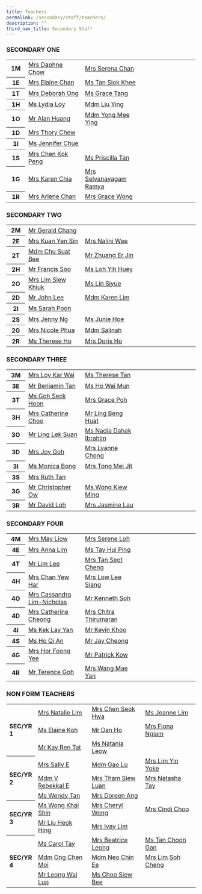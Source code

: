 ```yaml
---
title: Teachers
permalink: /secondary/staff/teachers/
description: ""
third_nav_title: Secondary Staff
---
```

<h3 style="text-align: left;">SECONDARY ONE</h3>
<table width="100%" border="0" cellspacing="5" cellpadding="5" class="iveo_table ives_tab_simple">
  
<tbody>
    
<tr>
      
<th width="10%" scope="row"><b>1M</b>
</th>
      
<td width="30%"><a href="mailto:daphne_chow@schools.gov.sg" target="">Mrs Daphne Chow</a>
</td>
      
<td width="30%"><a href="mailto:serena_chan@schools.gov.sg" target="">Mrs Serena Chan </a>
</td>
      
<td width="30%">
</td>
    
</tr>
    
<tr>
      
<th width="10%" scope="row">1E
</th>
      
<td width="30%"><a href="mailto:chua_guek_chun_elaine@schools.gov.sg" target="">Mrs Elaine Chan</a>
</td>
      
<td width="30%"><a href="mailto:tan_siok_khee@schools.gov.sg" target="">Ms Tan Siok Khee</a>
</td>
      
<td width="30%">&nbsp;
</td>
    
</tr>
    
<tr>
      
<th width="10%" scope="row"><b>1T</b>
</th>
      
<td width="30%"><a href="mailto:deborah_ong@schools.gov.sg" target="">Mrs Deborah Ong</a>
</td>
      
<td width="30%"><a href="mailto:" target="">Ms Grace Tang</a>
</td>
      
<td width="30%">&nbsp;
</td>
    
</tr>
    
<tr>
      
<th width="10%" scope="row"><b>1H</b>
</th>
      
<td width="30%"><a href="lydia_loy@schools.gov.sg" target="">Ms Lydia Loy </a>
</td>
      
<td width="30%"><a href="mailto:liu_ying_a@schools.gov.sg" target="">Mdm Liu Ying </a>
</td>
      
<td width="30%">&nbsp;
</td>
    
</tr>
    
<tr>
      
<th width="10%" scope="row"><b>1O</b>
</th>
      
<td width="30%"><a href="mailto:alan_huang@schools.gov.sg" target="">Mr Alan Huang </a>
</td>
      
<td width="30%"><a href="mailto:yong_mee_ying@schools.gov.sg" target="">Mdm Yong  Mee Ying </a>
</td>
      
<td width="30%">&nbsp;
</td>
    
</tr>
    
<tr>
      
<th width="10%" scope="row"><b>1D</b>
</th>
      
<td width="30%"><a href="mailto:thory_chew@schools.gov.sg" target="">Mrs Thory Chew</a>
</td>
      
<td width="30%">&nbsp;
</td>
      
<td width="30%">&nbsp;
</td>
    
</tr>
    
<tr>
      
<th width="10%" scope="row"><b>1I</b>
</th>
      
<td width="30%"><a href="mailto:chue_kwai_fong@schools.gov.sg" target="">Ms Jennifer  Chue </a>
</td>
      
<td width="30%">&nbsp;
</td>
      
<td width="30%">&nbsp;
</td>
    
</tr>
    
<tr>
      
<th width="10%" scope="row"><b>1S</b>
</th>
      
<td width="30%"><a href="mailto:chen_kok_peng@schools.gov.sg" target="">Mrs Chen Kok Peng</a>
</td>
      
<td width="30%"><a href="mailto:tan_bishi_priscilla@schools.gov.sg" target="">Ms Priscilla Tan</a>
</td>
      
<td width="30%">&nbsp;
</td>
    
</tr>
    
<tr>
      
<th width="10%" scope="row"><b>1G</b>
</th>
      
<td width="30%"><a href="mailto:low_geok_lin_karen@schools.gov.sg" target="">Mrs Karen Chia</a>
</td>
      
<td width="30%"><a href="mailto:selvanayagam_ramya@schools.gov.sg" target="">Mrs Selvanayagam Ramya</a>
</td>
      
<td width="30%">
</td>
    
</tr>
    
<tr>
      
<th width="10%" scope="row"><b>1R</b>
</th>
      
<td width="30%"><a href="mailto:low_siew_kheng_arlene@schools.gov.sg">Mrs Arlene  Chan</a>
</td>
      
<td width="30%"><a href="mailto:grace_yeo_hui_ling@schools.gov.sg" target="">Mrs Grace Wong</a>
</td>
      
<td width="30%">&nbsp;
</td>
    
</tr>
  
</tbody>
</table>
<p> </p>
<h3 style="text-align: left;">SECONDARY TWO&nbsp; </h3>
<table width="100%" border="0" cellspacing="5" cellpadding="5" class="iveo_table ives_tab_simple">
  
<tbody>
    
<tr>
      
<th width="10%" scope="row"><b>2M</b>
</th>
      
<td width="30%"><a href="mailto:chang_shian_feng_gerald@schools.gov.sg" target="">Mr Gerald Chang</a>
</td>
      
<td width="30%">&nbsp;
</td>
      
<td width="30%">&nbsp;
</td>
    
</tr>
    
<tr>
      
<th width="10%" scope="row">2E
</th>
      
<td width="30%"><a href="mailto:kuan_yen_sin@schools.gov.sg" target="">Mrs Kuan Yen Sin </a>
</td>
      
<td width="30%"><a href="mailto:" target="">Mrs Nalini Wee</a>
</td>
      
<td width="30%">&nbsp;
</td>
    
</tr>
    
<tr>
      
<th width="10%" scope="row"><b>2T</b>
</th>
      
<td width="30%"><a href="mailto:chu_suat_bee@schools.gov.sg" target="">Mdm Chu Suat Bee</a>
</td>
      
<td width="30%"><a href="mailto:zhuang_erjin@schools.gov.sg" target="">Mr Zhuang Er Jin</a>
</td>
      
<td width="30%">&nbsp;
</td>
    
</tr>
    
<tr>
      
<th width="10%" scope="row"><b>2H</b>
</th>
      
<td width="30%"><a href="mailto:francis_soo@schools.gov.sg" target="">Mr Francis Soo</a>
</td>
      
<td width="30%"><a href="mailto:loh_yih_huey@schools.gov.sg" target="">Ms Loh  Yih Huey</a>
</td>
      
<td width="30%">&nbsp;
</td>
    
</tr>
    
<tr>
      
<th width="10%" scope="row"><b>2O</b>
</th>
      
<td width="30%"><a href="mailto:chong_siew_khiuk@schools.gov.sg" target="">Mrs Lim Siew Khiuk </a>
</td>
      
<td width="30%"><a href="mailto:lin_siyue@schools.gov.sg" target="">Ms Lin Siyue</a>
</td>
      
<td width="30%">&nbsp;
</td>
    
</tr>
    
<tr>
      
<th width="10%" scope="row"><b>2D</b>
</th>
      
<td width="30%"><a href="mailto:john_lee@mgs.sch.edu.sg">Mr John Lee</a>
</td>
      
<td width="30%"><a href="mailto:karen_lim_yen_choon@schools.gov.sg" target="">Mdm Karen Lim</a>
</td>
      
<td width="30%">&nbsp;
</td>
    
</tr>
    
<tr>
      
<th width="10%" scope="row"><b>2I</b>
</th>
      
<td width="30%"><a href="mailto:janine_sarah_poon@schools.gov.sg">Ms Sarah Poon</a>
</td>
      
<td width="30%">&nbsp;
</td>
      
<td width="30%">&nbsp;
</td>
    
</tr>
    
<tr>
      
<th width="10%" scope="row"><b>2S</b>
</th>
      
<td width="30%"><a href="mailto:chng_sze_kuen@schools.gov.sg" target="">Mrs Jenny Ng</a>
</td>
      
<td width="30%"><a href="mailto:hoe_jun_jin_junie@schools.gov.sg" target="">Ms Junie Hoe</a>
</td>
      
<td width="30%">&nbsp;
</td>
    
</tr>
    
<tr>
      
<th width="10%" scope="row"><b>2G</b>
</th>
      
<td width="30%"><a href="mailto:nicole_phua@schools.gov.sg">Mrs Nicole Phua</a>
</td>
      
<td width="30%"><a href="mailto:salinah_sawipi@schools.gov.sg">Mdm Salinah</a>
</td>
      
<td width="30%">
</td>
    
</tr>
    
<tr>
      
<th width="10%" scope="row"><b>2R</b>
</th>
      
<td width="30%"><a href="mailto:ho_wen_si_therese@schools.gov.sg" target="">Ms Therese Ho</a>
</td>
      
<td width="30%"><a href="mailto:doris_lim@schools.gov.sg" target="">Mrs Doris Ho</a>
</td>
      
<td width="30%">&nbsp;
</td>
    
</tr>
  
</tbody>
</table>
<p> </p>
<h3 style="text-align: left;">SECONDARY THREE </h3>
<table width="100%" border="0" cellspacing="5" cellpadding="5" class="iveo_table ives_tab_simple">
  
<tbody>
    
<tr>
      
<th width="10%" scope="row"><b>3M</b>
</th>
      
<td width="30%"><a href="mailto:loy_kar_wai@schools.gov.sg" target="">Mrs Loy Kar Wai</a>
</td>
      
<td width="30%"><a href="mailto:therese_vinnie_tan@schools.gov.sg" target="">Ms Therese Tan </a>
</td>
      
<td width="30%">&nbsp;
</td>
    
</tr>
    
<tr>
      
<th width="10%" scope="row">3E
</th>
      
<td width="30%"><a href="mailto:benjamin_tan_wei-yang@schools.gov.sg" target="">Mr Benjamin Tan</a>
</td>
      
<td width="30%"><a href="mailto:ho_wai_mun@schools.gov.sg" target="">Ms Ho  Wai Mun</a>
</td>
      
<td width="30%">&nbsp;
</td>
    
</tr>
    
<tr>
      
<th width="10%" scope="row"><b>3T</b>
</th>
      
<td width="30%"><a href="mailto:goh_seck_hoon@schools.gov.sg" target="">Ms Goh Seck Hoon</a>
</td>
      
<td width="30%"><a href="mailto:grace_poh@schools.gov.sg" target="">Mrs Grace Poh</a>
</td>
      
<td width="30%">&nbsp;
</td>
    
</tr>
    
<tr>
      
<th width="10%" scope="row"><b>3H</b>
</th>
      
<td width="30%"><a href="mailto:catherine_choo@schools.gov.sg" target="">Mrs Catherine Choo</a><a href="mailto:catherine_cheong@schools.gov.sg" target=""></a>
</td>
      
<td width="30%"><a href="mailto:ling_beng_huat@schools.gov.sg" target="">Mr Ling Beng Huat</a>
</td>
      
<td width="30%">&nbsp;
</td>
    
</tr>
    
<tr>
      
<th width="10%" scope="row"><b>3O</b>
</th>
      
<td width="30%"><a href="mailto:ling_lek_suan@schools.gov.sg" target="">Mr Ling Lek Suan</a>
</td>
      
<td width="30%"><a href="mailto:nadia_dahak_ibrahim@schools.gov.sg">Ms Nadia Dahak Ibrahim</a>
</td>
      
<td width="30%">&nbsp;
</td>
    
</tr>
    
<tr>
      
<th width="10%" scope="row"><b>3D</b>
</th>
      
<td width="30%"><a href="mailto:" target="">Mrs Joy Goh</a>
</td>
      
<td width="30%"><a href="mailto:lyanne_yang@schools.gov.sg" target="">Mrs Lyanne Chong</a>
</td>
      
<td width="30%">&nbsp;
</td>
    
</tr>
    
<tr>
      
<th width="10%" scope="row"><b>3I</b>
</th>
      
<td width="30%"><a href="mailto:monica_bong@schools.gov.sg" target="">Ms Monica  Bong </a>
</td>
      
<td width="30%"><a href="mailto:ong_mei_jit@schools.gov.sg" target="">Mrs Tong  Mei Jit</a>
</td>
      
<td width="30%">&nbsp;
</td>
    
</tr>
    
<tr>
      
<th width="10%" scope="row"><b>3S</b>
</th>
      
<td width="30%"><a href="mailto:ruth_tan@schools.gov.sg" target="">Mrs Ruth  Tan</a>
</td>
      
<td width="30%">
</td>
      
<td width="30%">&nbsp;
</td>
    
</tr>
    
<tr>
      
<th width="10%" scope="row"><b>3G</b>
</th>
      
<td width="30%"><a href="mailto:ow_chee_keong_christopher@schools.gov.sg" target="">Mr Christopher Ow</a>
</td>
      
<td width="30%"><a href="mailto:wong_kiew_ming@schools.gov.sg" target="">Ms Wong Kiew Ming</a>
</td>
      
<td width="30%">&nbsp;
</td>
    
</tr>
    
<tr>
      
<th width="10%" scope="row"><b>3R</b>
</th>
      
<td width="30%"><a href="mailto:loh_jee_yong_david@schools.gov.sg" target="">Mr David Loh</a>
</td>
      
<td width="30%"><a href="mailto:jasmine_goh@schools.gov.sg" target="">Mrs Jasmine Lau</a>
</td>
      
<td width="30%">&nbsp;
</td>
    
</tr>
  
</tbody>
</table>
<p> </p>
<h3 style="text-align: left;">SECONDARY FOUR </h3>
<table width="100%" border="0" cellspacing="5" cellpadding="5" class="iveo_table ives_tab_simple">
  
<tbody>
    
<tr>
      
<th width="10%" scope="row"> <b>4M</b> 
</th>
      
<td width="30%"><a href="mailto:phua_poh_eng@schools.gov.sg" target="">Mrs May Liow</a>
</td>
      
<td width="30%"><a href="mailto:boo_serene@schools.gov.sg" target="">Mrs Serene Loh</a>
</td>
      
<td width="30%">&nbsp;
</td>
    
</tr>
    
<tr>
      
<th width="10%" scope="row"> 4E 
</th>
      
<td width="30%"><a href="mailto:anna_lim@schools.gov.sg" target="">Mrs Anna Lim</a>
</td>
      
<td width="30%"><a href="mailto:tay_hui_ping@schools.gov.sg" target="">Ms Tay Hui Ping</a>
</td>
      
<td width="30%">&nbsp;
</td>
    
</tr>
    
<tr>
      
<th width="10%" scope="row"> <b>4T </b> 
</th>
      
<td width="30%"><a href="mailto:lim_lee@schools.gov.sg" target="">Mr Lim Lee</a>
</td>
      
<td width="30%"><a href="mailto:lim_seot_cheng@schools.gov.sg" target="">Mrs Tan Seot Cheng </a>
</td>
      
<td width="30%">&nbsp;
</td>
    
</tr>
    
<tr>
      
<th width="10%" scope="row"> <b>4H </b> 
</th>
      
<td width="30%"><a href="mailto:chan_yew_har@schools.gov.sg" target="">Mrs Chan Yew Har</a>
</td>
      
<td width="30%"><a href="mailto:cheng_lee_siang@schools.gov.sg" target="">Mrs Low Lee Siang </a>
</td>
      
<td width="30%">&nbsp;
</td>
    
</tr>
    
<tr>
      
<th width="10%" scope="row"> <b>4O </b> 
</th>
      
<td width="30%"><a href="mailto:lim_chin_suan_cassandra@schools.gov.sg" target="">Mrs Cassandra Lim-Nicholas</a>
</td>
      
<td width="30%"><a href="mailto:soh_chen_wai_kenneth@schools.gov.sg" target="">Mr Kenneth Soh</a> &nbsp; 
</td>
      
<td width="30%">&nbsp;
</td>
    
</tr>
    
<tr>
      
<th width="10%" scope="row"> <b>4D </b> 
</th>
      
<td width="30%"><a href="mailto:catherine_cheong@schools.gov.sg" target="">Mrs Catherine Cheong</a>
</td>
      
<td width="30%"><a href="mailto:chitra_thirumaran@schools.gov.sg" target="">Mrs Chitra Thirumaran</a>
</td>
      
<td width="30%">&nbsp;
</td>
    
</tr>
    
<tr>
      
<th width="10%" scope="row"> <b>4I </b> 
</th>
      
<td width="30%"><a href="mailto:kek_lay_yan@schools.gov.sg" target="">Ms Kek Lay Yan</a>
</td>
      
<td width="30%"><a href="mailto:kevin_khoo@schools.gov.sg" target="">Mr Kevin Khoo</a>
</td>
      
<td width="30%">&nbsp;
</td>
    
</tr>
    
<tr>
      
<th width="10%" scope="row"> <b>4S </b> 
</th>
      
<td width="30%"><a href="mailto:chitra_thirumaran@schools.gov.sg" target=""></a> <a href="mailto:ho_qi_an@schools.gov.sg" target="">Ms Ho Qi An </a>
</td>
      
<td width="30%"><a href="mailto:jay_cheong_han_wen@schools.gov.sg" target="">Mr Jay Cheong</a>
</td>
      
<td width="30%">&nbsp;
</td>
    
</tr>
    
<tr>
      
<th width="10%" scope="row"> <b>4G </b> 
</th>
      
<td width="30%"><a href="mailto:chan_foong_yee@schools.gov.sg" target="">Mrs Hor Foong Yee </a>
</td>
      
<td width="30%"><a href="mailto:kow_eng_swee_patrick@schools.gov.sg" target="">Mr Patrick Kow </a>
</td>
      
<td width="30%"><br>
</td>
    
</tr>
    
<tr>
      
<th width="10%" scope="row"><b>4R</b>
</th>
      
<td width="30%"><a href="mailto:goh_keng_lee_terence@schools.gov.sg" target="">Mr Terence Goh </a>
</td>
      
<td width="30%"><a href="mailto:Teo_Mae_Yan@schools.gov.sg" target="">Mrs Wang Mae Yan</a>
</td>
      
<td width="30%">&nbsp;
</td>
    
</tr>
  
</tbody>
</table>
<p> </p>
<h3>NON FORM TEACHERS </h3>
<table width="100%" border="0" cellspacing="5" cellpadding="5" class="iveo_table ives_tab_simple">
  
<tbody>
    
<tr>
      
<th width="13%" rowspan="3" scope="row" style="text-align: left;"> SEC/YR 1 
</th>
      
<td width="29%"><a href="mailto:natalie_chew@schools.gov.sg" target="">Mrs Natalie Lim</a>
</td>
      
<td width="29%"><a href="mailto:siew_seok_hwa@schools.gov.sg" target="">Mrs Chen Seok Hwa </a>
</td>
      
<td width="29%"><a href="mailto:lim_hui_hsin_jeanne@schools.gov.sg" target="">Ms Jeanne Lim </a>
</td>
    
</tr>
    
<tr>
      
<td width="29%"><a href="mailto:elaine_koh_sok_hoong@schools.gov.sg" target="">Ms Elaine Koh</a>
</td>
      
<td width="29%"><a href="mailto:dan_ho@schools.gov.sg" target="">Mr Dan Ho</a>
</td>
      
<td width="29%"><a href="mailto:fiona_ngiam@schools.gov.sg" target="">Mrs Fiona Ngiam</a>
</td>
    
</tr>
    
<tr>
      
<td width="29%"><a href="mailto:kay_ren_tat@schools.gov.sg" target="">Mr Kay  Ren Tat </a>
</td>
      
<td width="29%"><a href="mailto:" target="">Ms Natania Leow</a>
</td>
      
<td width="29%">
</td>
    
</tr>
    
<tr>
      
<th width="13%" rowspan="3" scope="row" style="text-align: left;"> SEC/YR 2 
</th>
      
<td width="29%"><a href="mailto:pang_sally@schools.gov.sg">Mrs Sally E</a>
</td>
      
<td width="29%"><a href="mailto:gao_lu@schools.gov.sg" target="">Mdm Gao Lu </a>
</td>
      
<td width="29%"><a href="mailto:leong_yin_yoke@schools.gov.sg" target="">Mrs Lim Yin Yoke </a>
</td>
    
</tr>
    
<tr>
      
<td width="29%"><a href="mailto:visweswaran_rebekkal_ezhilarasi@schools.gov.sg" target="">Mdm  V Rebekkal E </a>
</td>
      
<td width="29%"><a href="mailto:ng_siew_luan@schools.gov.sg" target="">Mrs Tham Siew Luan</a>
</td>
      
<td width="29%"><a href="mailto:sophia_natasha_wei_junhao@schools.gov.sg" target="">Mrs Natasha Tay</a>
</td>
    
</tr>
    
<tr>
      
<td width="29%"><a href="mailto:wendy_li-_jin_tan@schools.gov.sg">Ms Wendy Tan</a>
</td>
      
<td width="29%"><a href="mailto:lim_li_huang_doreen@schools.gov.sg" target="">Mrs Doreen Ang</a>
</td>
      
<td width="29%">&nbsp;
</td>
    
</tr>
    
<tr>
      
<th width="13%" rowspan="2" style="text-align: left;" scope="row"> SEC/YR 3 
</th>
      
<td width="29%"><a href="mailto:wong_khai_shin@schools.gov.sg" target="">Ms Wong  Khai Shin</a>
</td>
      
<td width="29%"><a href="mailto:cheryl_wong@schools.gov.sg" target="">Mrs Cheryl Wong </a>
</td>
      
<td width="29%"><a href="mailto:tan_chong_cheng@schools.gov.sg" target="">Mrs Cindi Choo </a>
</td>
    
</tr>
    
<tr>
      
<td width="29%"><a href="mailto:liu_heok_hing@schools.gov.sg" target="">Mr Liu Heok Hing </a>
</td>
      
<td width="29%"><a href="mailto:tan_sin_yee_ivay@schools.gov.sg" target="">Mrs Ivay Lim </a>
</td>
      
<td width="29%">&nbsp;
</td>
    
</tr>
    
<tr>
      
<th width="13%" rowspan="3" scope="row" style="text-align: left;"> <b> SEC/YR 4 </b> 
</th>
      
<td width="29%"><a href="mailto:carol_tay_dan_guey@schools.gov.sg">Ms Carol Tay</a>
</td>
      
<td width="29%"><a href="mailto:beatrice_leong@schools.gov.sg" target="">Mrs Beatrice Leong</a>
</td>
      
<td width="29%"><a href="mailto:tan_choon_gan@schools.gov.sg" target="">Ms Tan Choon Gan</a>
</td>
    
</tr>
    
<tr>
      
<td width="29%"><a href="mailto:beatrice_leong@schools.gov.sg" target=""></a> <a href="mailto:ong_chen_moi@schools.gov.sg" target="">Mdm Ong Chen Moi</a>
</td>
      
<td width="29%"><a href="mailto:neo_chin_ee@schools.gov.sg" target="">Mdm Neo Chin Ee </a>
</td>
      
<td width="29%"><a href="mailto:chuah_cheng_kim@schools.gov.sg" target=""></a> <a href="mailto:lim_soh_cheng@schools.gov.sg" target="">Mrs Lim Soh Cheng</a>
</td>
    
</tr>
    
<tr>
      
<td width="29%"><a href="mailto:leong_wai_lup@schools.gov.sg" target="">Mr Leong  Wai Lup</a>
</td>
      
<td width="29%"><a href="mailto:leong_wai_lup@schools.gov.sg" target=""></a> <a href="mailto:choo_siew_bee@schools.gov.sg">Ms Choo Siew Bee </a>
</td>
      
<td width="29%">&nbsp;
</td>
    
</tr>
  
</tbody>
</table>
<p>&nbsp;</p>